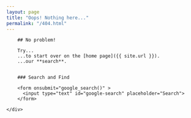 ```yaml
---
layout: page
title: "Oops! Nothing here..."
permalink: "/404.html"
---
```


<section class="hero">
	<div class="container">

		## No problem!

		Try...
		...to start over on the [home page]({{ site.url }}).
		...our **search**.


		### Search and Find

		<form onsubmit="google_search()" >
		  <input type="text" id="google-search" placeholder="Search">
		</form>

	</div>
</section>
